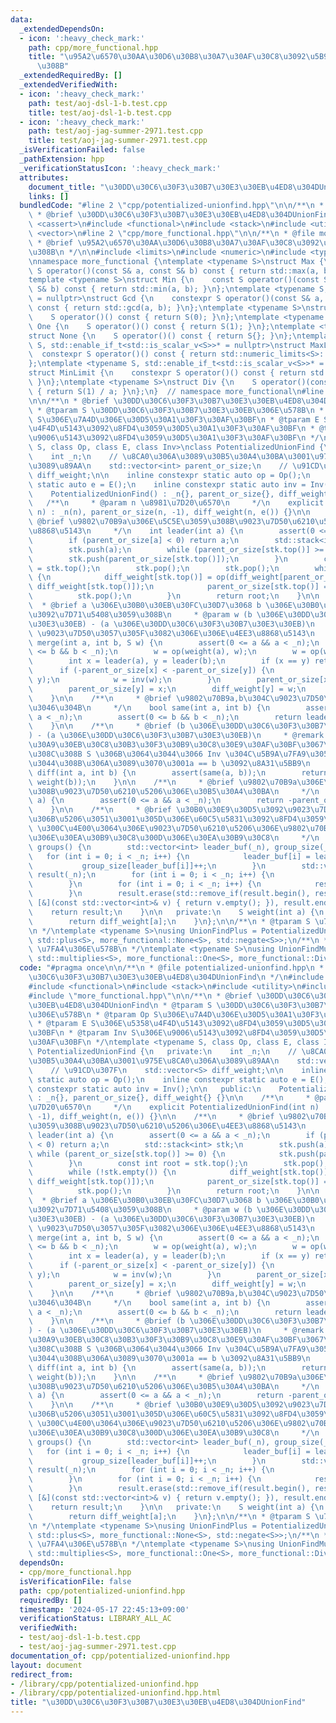 ```yaml
---
data:
  _extendedDependsOn:
  - icon: ':heavy_check_mark:'
    path: cpp/more_functional.hpp
    title: "\u95A2\u6570\u30AA\u30D6\u30B8\u30A7\u30AF\u30C8\u3092\u5B9A\u7FA9\u3059\
      \u308B"
  _extendedRequiredBy: []
  _extendedVerifiedWith:
  - icon: ':heavy_check_mark:'
    path: test/aoj-dsl-1-b.test.cpp
    title: test/aoj-dsl-1-b.test.cpp
  - icon: ':heavy_check_mark:'
    path: test/aoj-jag-summer-2971.test.cpp
    title: test/aoj-jag-summer-2971.test.cpp
  _isVerificationFailed: false
  _pathExtension: hpp
  _verificationStatusIcon: ':heavy_check_mark:'
  attributes:
    document_title: "\u30DD\u30C6\u30F3\u30B7\u30E3\u30EB\u4ED8\u304DUnionFind"
    links: []
  bundledCode: "#line 2 \"cpp/potentialized-unionfind.hpp\"\n\n/**\n * @file potentialized-unionfind.hpp\n\
    \ * @brief \u30DD\u30C6\u30F3\u30B7\u30E3\u30EB\u4ED8\u304DUnionFind\n */\n#include\
    \ <cassert>\n#include <functional>\n#include <stack>\n#include <utility>\n#include\
    \ <vector>\n#line 2 \"cpp/more_functional.hpp\"\n\n/**\n * @file more_functional.hpp\n\
    \ * @brief \u95A2\u6570\u30AA\u30D6\u30B8\u30A7\u30AF\u30C8\u3092\u5B9A\u7FA9\u3059\
    \u308B\n */\n\n#include <limits>\n#include <numeric>\n#include <type_traits>\n\
    \nnamespace more_functional {\ntemplate <typename S>\nstruct Max {\n    const\
    \ S operator()(const S& a, const S& b) const { return std::max(a, b); }\n};\n\
    template <typename S>\nstruct Min {\n    const S operator()(const S& a, const\
    \ S& b) const { return std::min(a, b); }\n};\ntemplate <typename S, std::enable_if_t<std::is_integral_v<S>>*\
    \ = nullptr>\nstruct Gcd {\n    constexpr S operator()(const S& a, const S& b)\
    \ const { return std::gcd(a, b); }\n};\ntemplate <typename S>\nstruct Zero {\n\
    \    S operator()() const { return S(0); }\n};\ntemplate <typename S>\nstruct\
    \ One {\n    S operator()() const { return S(1); }\n};\ntemplate <typename S>\n\
    struct None {\n    S operator()() const { return S{}; }\n};\ntemplate <typename\
    \ S, std::enable_if_t<std::is_scalar_v<S>>* = nullptr>\nstruct MaxLimit {\n  \
    \  constexpr S operator()() const { return std::numeric_limits<S>::max(); }\n\
    };\ntemplate <typename S, std::enable_if_t<std::is_scalar_v<S>>* = nullptr>\n\
    struct MinLimit {\n    constexpr S operator()() const { return std::numeric_limits<S>::lowest();\
    \ }\n};\ntemplate <typename S>\nstruct Div {\n    S operator()(const S& a) const\
    \ { return S(1) / a; }\n};\n}  // namespace more_functional\n#line 13 \"cpp/potentialized-unionfind.hpp\"\
    \n\n/**\n * @brief \u30DD\u30C6\u30F3\u30B7\u30E3\u30EB\u4ED8\u304DUnionFind\n\
    \ * @tparam S \u30DD\u30C6\u30F3\u30B7\u30E3\u30EB\u306E\u578B\n * @tparam Op\
    \ S\u306E\u7A4D\u306E\u30D5\u30A1\u30F3\u30AF\u30BF\n * @tparam E S\u306E\u5358\
    \u4F4D\u5143\u3092\u8FD4\u3059\u30D5\u30A1\u30F3\u30AF\u30BF\n * @tparam Inv S\u306E\
    \u9006\u5143\u3092\u8FD4\u3059\u30D5\u30A1\u30F3\u30AF\u30BF\n */\ntemplate <typename\
    \ S, class Op, class E, class Inv>\nclass PotentializedUnionFind {\n   private:\n\
    \    int _n;\n    // \u8CA0\u306A\u3089\u30B5\u30A4\u30BA\u3001\u975E\u8CA0\u306A\
    \u3089\u89AA\n    std::vector<int> parent_or_size;\n    // \u91CD\u307F\n    std::vector<S>\
    \ diff_weight;\n\n    inline constexpr static auto op = Op();\n    inline constexpr\
    \ static auto e = E();\n    inline constexpr static auto inv = Inv();\n\n   public:\n\
    \    PotentializedUnionFind() : _n{}, parent_or_size{}, diff_weight{} {}\n\n \
    \   /**\n     * @param n \u8981\u7D20\u6570\n     */\n    explicit PotentializedUnionFind(int\
    \ n) : _n(n), parent_or_size(n, -1), diff_weight(n, e()) {}\n\n    /**\n     *\
    \ @brief \u9802\u70B9a\u306E\u5C5E\u3059\u308B\u9023\u7D50\u6210\u5206\u306E\u4EE3\
    \u8868\u5143\n     */\n    int leader(int a) {\n        assert(0 <= a && a < _n);\n\
    \        if (parent_or_size[a] < 0) return a;\n        std::stack<int> stk;\n\
    \        stk.push(a);\n        while (parent_or_size[stk.top()] >= 0) {\n    \
    \        stk.push(parent_or_size[stk.top()]);\n        }\n        const int root\
    \ = stk.top();\n        stk.pop();\n        stk.pop();\n        while (!stk.empty())\
    \ {\n            diff_weight[stk.top()] = op(diff_weight[parent_or_size[stk.top()]],\
    \ diff_weight[stk.top()]);\n            parent_or_size[stk.top()] = root;\n  \
    \          stk.pop();\n        }\n        return root;\n    }\n\n    /**\n   \
    \  * @brief a \u306E\u30B0\u30EB\u30FC\u30D7\u3068 b \u306E\u30B0\u30EB\u30FC\u30D7\
    \u3092\u7D71\u5408\u3059\u308B\n     * @param w (b \u306E\u30DD\u30C6\u30F3\u30B7\
    \u30E3\u30EB) - (a \u306E\u30DD\u30C6\u30F3\u30B7\u30E3\u30EB)\n     * @return\
    \ \u9023\u7D50\u3057\u305F\u3082\u306E\u306E\u4EE3\u8868\u5143\n     */\n    int\
    \ merge(int a, int b, S w) {\n        assert(0 <= a && a < _n);\n        assert(0\
    \ <= b && b < _n);\n        w = op(weight(a), w);\n        w = op(w, inv(weight(b)));\n\
    \        int x = leader(a), y = leader(b);\n        if (x == y) return x;\n  \
    \      if (-parent_or_size[x] < -parent_or_size[y]) {\n            std::swap(x,\
    \ y);\n            w = inv(w);\n        }\n        parent_or_size[x] += parent_or_size[y];\n\
    \        parent_or_size[y] = x;\n        diff_weight[y] = w;\n        return x;\n\
    \    }\n\n    /**\n     * @brief \u9802\u70B9a,b\u304C\u9023\u7D50\u304B\u3069\
    \u3046\u304B\n     */\n    bool same(int a, int b) {\n        assert(0 <= a &&\
    \ a < _n);\n        assert(0 <= b && b < _n);\n        return leader(a) == leader(b);\n\
    \    }\n\n    /**\n     * @brief (b \u306E\u30DD\u30C6\u30F3\u30B7\u30E3\u30EB\
    ) - (a \u306E\u30DD\u30C6\u30F3\u30B7\u30E3\u30EB)\n     * @remark \u30C7\u30D5\
    \u30A9\u30EB\u30C8\u30B3\u30F3\u30B9\u30C8\u30E9\u30AF\u30BF\u3067\u4F5C\u3089\
    \u308C\u308B S \u306B\u3064\u3044\u3066 Inv \u304C\u5B9A\u7FA9\u3055\u308C\u3066\
    \u3044\u308B\u306A\u3089\u3070\u3001a == b \u3092\u8A31\u5BB9\n     */\n    S\
    \ diff(int a, int b) {\n        assert(same(a, b));\n        return op(inv(weight(a)),\
    \ weight(b));\n    }\n\n    /**\n     * @brief \u9802\u70B9a\u306E\u5C5E\u3059\
    \u308B\u9023\u7D50\u6210\u5206\u306E\u30B5\u30A4\u30BA\n     */\n    int size(int\
    \ a) {\n        assert(0 <= a && a < _n);\n        return -parent_or_size[leader(a)];\n\
    \    }\n\n    /**\n     * @brief \u30B0\u30E9\u30D5\u3092\u9023\u7D50\u6210\u5206\
    \u306B\u5206\u3051\u3001\u305D\u306E\u60C5\u5831\u3092\u8FD4\u3059\n     * @return\
    \ \u300C\u4E00\u3064\u306E\u9023\u7D50\u6210\u5206\u306E\u9802\u70B9\u756A\u53F7\
    \u306E\u30EA\u30B9\u30C8\u300D\u306E\u30EA\u30B9\u30C8\n     */\n    std::vector<std::vector<int>>\
    \ groups() {\n        std::vector<int> leader_buf(_n), group_size(_n);\n     \
    \   for (int i = 0; i < _n; i++) {\n            leader_buf[i] = leader(i);\n \
    \           group_size[leader_buf[i]]++;\n        }\n        std::vector<std::vector<int>>\
    \ result(_n);\n        for (int i = 0; i < _n; i++) {\n            result[i].reserve(group_size[i]);\n\
    \        }\n        for (int i = 0; i < _n; i++) {\n            result[leader_buf[i]].push_back(i);\n\
    \        }\n        result.erase(std::remove_if(result.begin(), result.end(),\
    \ [&](const std::vector<int>& v) { return v.empty(); }), result.end());\n    \
    \    return result;\n    }\n\n   private:\n    S weight(int a) {\n        leader(a);\n\
    \        return diff_weight[a];\n    }\n};\n\n/**\n * @tparam S \u7FA4\u306E\u578B\
    \n */\ntemplate <typename S>\nusing UnionFindPlus = PotentializedUnionFind<S,\
    \ std::plus<S>, more_functional::None<S>, std::negate<S>>;\n/**\n * @tparam S\
    \ \u7FA4\u306E\u578B\n */\ntemplate <typename S>\nusing UnionFindMul = PotentializedUnionFind<S,\
    \ std::multiplies<S>, more_functional::One<S>, more_functional::Div<S>>;\n"
  code: "#pragma once\n\n/**\n * @file potentialized-unionfind.hpp\n * @brief \u30DD\
    \u30C6\u30F3\u30B7\u30E3\u30EB\u4ED8\u304DUnionFind\n */\n#include <cassert>\n\
    #include <functional>\n#include <stack>\n#include <utility>\n#include <vector>\n\
    #include \"more_functional.hpp\"\n\n/**\n * @brief \u30DD\u30C6\u30F3\u30B7\u30E3\
    \u30EB\u4ED8\u304DUnionFind\n * @tparam S \u30DD\u30C6\u30F3\u30B7\u30E3\u30EB\
    \u306E\u578B\n * @tparam Op S\u306E\u7A4D\u306E\u30D5\u30A1\u30F3\u30AF\u30BF\n\
    \ * @tparam E S\u306E\u5358\u4F4D\u5143\u3092\u8FD4\u3059\u30D5\u30A1\u30F3\u30AF\
    \u30BF\n * @tparam Inv S\u306E\u9006\u5143\u3092\u8FD4\u3059\u30D5\u30A1\u30F3\
    \u30AF\u30BF\n */\ntemplate <typename S, class Op, class E, class Inv>\nclass\
    \ PotentializedUnionFind {\n   private:\n    int _n;\n    // \u8CA0\u306A\u3089\
    \u30B5\u30A4\u30BA\u3001\u975E\u8CA0\u306A\u3089\u89AA\n    std::vector<int> parent_or_size;\n\
    \    // \u91CD\u307F\n    std::vector<S> diff_weight;\n\n    inline constexpr\
    \ static auto op = Op();\n    inline constexpr static auto e = E();\n    inline\
    \ constexpr static auto inv = Inv();\n\n   public:\n    PotentializedUnionFind()\
    \ : _n{}, parent_or_size{}, diff_weight{} {}\n\n    /**\n     * @param n \u8981\
    \u7D20\u6570\n     */\n    explicit PotentializedUnionFind(int n) : _n(n), parent_or_size(n,\
    \ -1), diff_weight(n, e()) {}\n\n    /**\n     * @brief \u9802\u70B9a\u306E\u5C5E\
    \u3059\u308B\u9023\u7D50\u6210\u5206\u306E\u4EE3\u8868\u5143\n     */\n    int\
    \ leader(int a) {\n        assert(0 <= a && a < _n);\n        if (parent_or_size[a]\
    \ < 0) return a;\n        std::stack<int> stk;\n        stk.push(a);\n       \
    \ while (parent_or_size[stk.top()] >= 0) {\n            stk.push(parent_or_size[stk.top()]);\n\
    \        }\n        const int root = stk.top();\n        stk.pop();\n        stk.pop();\n\
    \        while (!stk.empty()) {\n            diff_weight[stk.top()] = op(diff_weight[parent_or_size[stk.top()]],\
    \ diff_weight[stk.top()]);\n            parent_or_size[stk.top()] = root;\n  \
    \          stk.pop();\n        }\n        return root;\n    }\n\n    /**\n   \
    \  * @brief a \u306E\u30B0\u30EB\u30FC\u30D7\u3068 b \u306E\u30B0\u30EB\u30FC\u30D7\
    \u3092\u7D71\u5408\u3059\u308B\n     * @param w (b \u306E\u30DD\u30C6\u30F3\u30B7\
    \u30E3\u30EB) - (a \u306E\u30DD\u30C6\u30F3\u30B7\u30E3\u30EB)\n     * @return\
    \ \u9023\u7D50\u3057\u305F\u3082\u306E\u306E\u4EE3\u8868\u5143\n     */\n    int\
    \ merge(int a, int b, S w) {\n        assert(0 <= a && a < _n);\n        assert(0\
    \ <= b && b < _n);\n        w = op(weight(a), w);\n        w = op(w, inv(weight(b)));\n\
    \        int x = leader(a), y = leader(b);\n        if (x == y) return x;\n  \
    \      if (-parent_or_size[x] < -parent_or_size[y]) {\n            std::swap(x,\
    \ y);\n            w = inv(w);\n        }\n        parent_or_size[x] += parent_or_size[y];\n\
    \        parent_or_size[y] = x;\n        diff_weight[y] = w;\n        return x;\n\
    \    }\n\n    /**\n     * @brief \u9802\u70B9a,b\u304C\u9023\u7D50\u304B\u3069\
    \u3046\u304B\n     */\n    bool same(int a, int b) {\n        assert(0 <= a &&\
    \ a < _n);\n        assert(0 <= b && b < _n);\n        return leader(a) == leader(b);\n\
    \    }\n\n    /**\n     * @brief (b \u306E\u30DD\u30C6\u30F3\u30B7\u30E3\u30EB\
    ) - (a \u306E\u30DD\u30C6\u30F3\u30B7\u30E3\u30EB)\n     * @remark \u30C7\u30D5\
    \u30A9\u30EB\u30C8\u30B3\u30F3\u30B9\u30C8\u30E9\u30AF\u30BF\u3067\u4F5C\u3089\
    \u308C\u308B S \u306B\u3064\u3044\u3066 Inv \u304C\u5B9A\u7FA9\u3055\u308C\u3066\
    \u3044\u308B\u306A\u3089\u3070\u3001a == b \u3092\u8A31\u5BB9\n     */\n    S\
    \ diff(int a, int b) {\n        assert(same(a, b));\n        return op(inv(weight(a)),\
    \ weight(b));\n    }\n\n    /**\n     * @brief \u9802\u70B9a\u306E\u5C5E\u3059\
    \u308B\u9023\u7D50\u6210\u5206\u306E\u30B5\u30A4\u30BA\n     */\n    int size(int\
    \ a) {\n        assert(0 <= a && a < _n);\n        return -parent_or_size[leader(a)];\n\
    \    }\n\n    /**\n     * @brief \u30B0\u30E9\u30D5\u3092\u9023\u7D50\u6210\u5206\
    \u306B\u5206\u3051\u3001\u305D\u306E\u60C5\u5831\u3092\u8FD4\u3059\n     * @return\
    \ \u300C\u4E00\u3064\u306E\u9023\u7D50\u6210\u5206\u306E\u9802\u70B9\u756A\u53F7\
    \u306E\u30EA\u30B9\u30C8\u300D\u306E\u30EA\u30B9\u30C8\n     */\n    std::vector<std::vector<int>>\
    \ groups() {\n        std::vector<int> leader_buf(_n), group_size(_n);\n     \
    \   for (int i = 0; i < _n; i++) {\n            leader_buf[i] = leader(i);\n \
    \           group_size[leader_buf[i]]++;\n        }\n        std::vector<std::vector<int>>\
    \ result(_n);\n        for (int i = 0; i < _n; i++) {\n            result[i].reserve(group_size[i]);\n\
    \        }\n        for (int i = 0; i < _n; i++) {\n            result[leader_buf[i]].push_back(i);\n\
    \        }\n        result.erase(std::remove_if(result.begin(), result.end(),\
    \ [&](const std::vector<int>& v) { return v.empty(); }), result.end());\n    \
    \    return result;\n    }\n\n   private:\n    S weight(int a) {\n        leader(a);\n\
    \        return diff_weight[a];\n    }\n};\n\n/**\n * @tparam S \u7FA4\u306E\u578B\
    \n */\ntemplate <typename S>\nusing UnionFindPlus = PotentializedUnionFind<S,\
    \ std::plus<S>, more_functional::None<S>, std::negate<S>>;\n/**\n * @tparam S\
    \ \u7FA4\u306E\u578B\n */\ntemplate <typename S>\nusing UnionFindMul = PotentializedUnionFind<S,\
    \ std::multiplies<S>, more_functional::One<S>, more_functional::Div<S>>;\n"
  dependsOn:
  - cpp/more_functional.hpp
  isVerificationFile: false
  path: cpp/potentialized-unionfind.hpp
  requiredBy: []
  timestamp: '2024-05-17 22:45:13+09:00'
  verificationStatus: LIBRARY_ALL_AC
  verifiedWith:
  - test/aoj-dsl-1-b.test.cpp
  - test/aoj-jag-summer-2971.test.cpp
documentation_of: cpp/potentialized-unionfind.hpp
layout: document
redirect_from:
- /library/cpp/potentialized-unionfind.hpp
- /library/cpp/potentialized-unionfind.hpp.html
title: "\u30DD\u30C6\u30F3\u30B7\u30E3\u30EB\u4ED8\u304DUnionFind"
---
```

